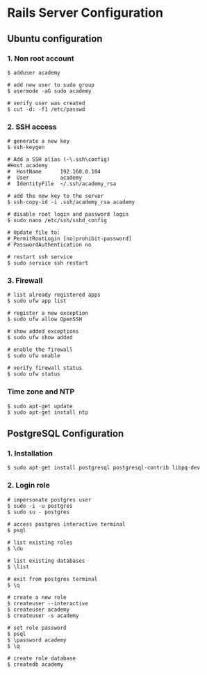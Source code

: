 # Rails Server Configuration

## Ubuntu configuration

### 1. Non root account

```shell
$ adduser academy

# add new user to sudo group
$ usermode -aG sudo academy

# verify user was created
$ cut -d: -f1 /etc/passwd
```

### 2. SSH access

```shell
# generate a new key
$ ssh-keygen

# Add a SSH alias (~\.ssh\config)
#Host academy
#  HostName      192.168.0.104
#  User          academy
#  IdentityFile  ~/.ssh/academy_rsa

# add the new key to the server
$ ssh-copy-id -i .ssh/academy_rsa academy
```
```shell
# disable root login and password login
$ sudo nano /etc/ssh/sshd_config

# Update file to:
# PermitRootLogin [no|prohibit-password]
# PasswordAuthentication no

# restart ssh service
$ sudo service ssh restart
```

### 3. Firewall

```shell
# list already registered apps
$ sudo ufw app list

# register a new exception
$ sudo ufw allow OpenSSH

# show added exceptions
$ sudo ufw show added

# enable the firewall
$ sudo ufw enable

# verify firewall status
$ sudo ufw status
```

### Time zone and NTP

```shell
$ sudo apt-get update
$ sudo apt-get install ntp
```

## PostgreSQL Configuration

### 1. Installation

```shell
$ sudo apt-get install postgresql postgresql-contrib libpq-dev
```

### 2. Login role

```shell
# impersonate postgres user
$ sudo -i -u postgres
$ sudo su - postgres

# access postgres interactive terminal
$ psql

# list existing roles
$ \du

# list existing databases
$ \list

# exit from postgres terminal
$ \q

# create a new role
$ createuser --interactive
$ createuser academy
$ createuser -s academy

# set role password
$ psql
$ \password academy
$ \q

# create role database
$ createdb academy
```
